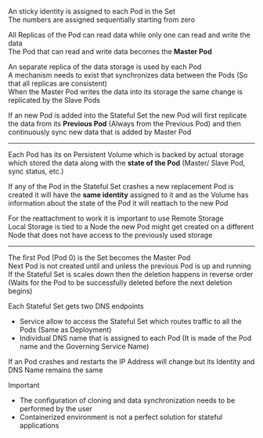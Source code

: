 An sticky identity is assigned to each Pod in the Set  
The numbers are assigned sequentially starting from zero

All Replicas of the Pod can read data while only one can read and write the data  
The Pod that can read and write data becomes the **Master Pod**

An separate replica of the data storage is used by each Pod  
A mechanism needs to exist that synchronizes data between the Pods (So that all replicas are consistent)  
When the Master Pod writes the data into its storage the same change is replicated by the Slave Pods

If an new Pod is added into the Stateful Set the new Pod will first replicate the data from its **Previous Pod** (Always from the Previous Pod) and then continuously sync new data that is added by Master Pod

---

Each Pod has its on Persistent Volume which is backed by actual storage which stored the data along with the **state of the Pod** (Master/ Slave Pod, sync status, etc.)

If any of the Pod in the Stateful Set crashes a new replacement Pod is created it will have the **same identity** assigned to it and as the Volume has information about the state of the Pod it will reattach to the new Pod

For the reattachment to work it is important to use Remote Storage  
Local Storage is tied to a Node the new Pod might get created on a different Node that does not have access to the previously used storage

---

The first Pod (Pod 0) is the Set becomes the Master Pod  
Next Pod is not created until and unless the previous Pod is up and running  
If the Stateful Set is scales down then the deletion happens in reverse order (Waits for the Pod to be successfully deleted before the next deletion begins)

Each Stateful Set gets two DNS endpoints

* Service allow to access the Stateful Set which routes traffic to all the Pods (Same as Deployment)
* Individual DNS name that is assigned to each Pod (It is made of the Pod name and the Governing Service Name)

If an Pod crashes and restarts the IP Address will change but its Identity and DNS Name remains the same

 > [!important]
 > * The configuration of cloning and data synchronization needs to be performed by the user
 > * Containerized environment is not a perfect solution for stateful applications
